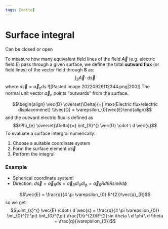 ```yaml
---
tags: [matte]
---
```

# Surface integral
Can be closed or open

To measure how many equivalent field lines of the field $\vec{A}$ (e.g. electric field $E$) pass through a given surface, we define the total **outward flux** (or field lines) of the vector field through **S** as: $$\int_{S}^{} \vec{A} \cdot \ d \vec{s}$$
where $d \vec{s} = \vec{a}_{n}ds$
![[Pasted image 20220926112344.png|200]]
The normal unit vector $\vec{a}_{n}$ points "outwards" from the surface.

$$\begin{align}  \vec{D} \overset{\Delta}{=} \text{Electric flux/electric displacemenet} \\\vec{D} = \varepsilon_{0}\vec{E}\end{align}$$
and the outward electric flux is defined as $$\Phi_{e} \overset{\Delta}{=} \int_{S}^{} \vec{D} \cdot \ d \vec{s}$$
To evaluate a surface intergral numerically:
1. Choose a suitable coordinate system
2. Form the surface element $d \vec{s}$
3. Perform the integral

### Example
- Spherical coordinate system!
- Direction: $d \vec{s} = \vec{a}_{R} ds = \vec{a}_{R}dl_{\theta} dl_{\phi} = \vec{a}_{R}R d \theta R sin \theta d \phi$

$$\vec{E} = \frac{q}{4 \pi \varepsilon_{0} R^{2}}\vec{a}_{R}$$
so we get
 $$\oint_{s}^{} \vec{E} \cdot \ d \vec{s} = \frac{q}{4 \pi \varepsilon_{0}} \int_{0}^{2 \pi} \int_{0}^{\pi} \frac{1}{r^{2}}R^{2}sin \theta \ d \phi \ d \theta = \frac{q}{\varepsilon_{0}}$$

 